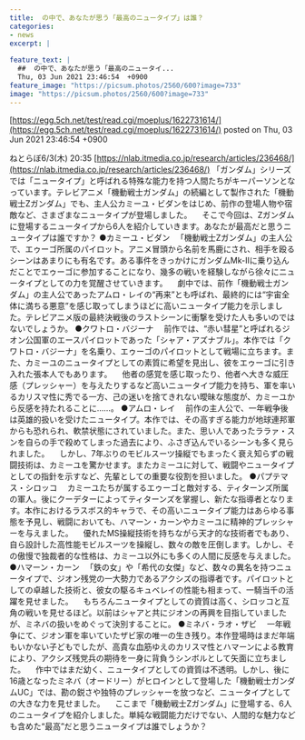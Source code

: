 ```yaml
---
title:  の中で、あなたが思う「最高のニュータイプ」は誰？  
categories:
- news
excerpt: |
  
feature_text: |
  ##  の中で、あなたが思う「最高のニュータイ...
  Thu, 03 Jun 2021 23:46:54  +0900
feature_image: "https://picsum.photos/2560/600?image=733"
image: "https://picsum.photos/2560/600?image=733"
---
```


[https://egg.5ch.net/test/read.cgi/moeplus/1622731614/](https://egg.5ch.net/test/read.cgi/moeplus/1622731614/)
posted on Thu, 03 Jun 2021 23:46:54  +0900

<!--more-->

ねとらぼ6/3(木) 20:35 [https://nlab.itmedia.co.jp/research/articles/236468/](https://nlab.itmedia.co.jp/research/articles/236468/) 「ガンダム」シリーズでは「ニュータイプ」と呼ばれる特殊な能力を持つ人間たちがキーパーソンとなっています。テレビアニメ「機動戦士ガンダム」の続編として製作された「機動戦士Zガンダム」でも、主人公カミーユ・ビダンをはじめ、前作の登場人物や宿敵など、さまざまなニュータイプが登場しました。 　そこで今回は、Zガンダムに登場するニュータイプから6人を紹介していきます。あなたが最高だと思うニュータイプは誰ですか？ ●カミーユ・ビダン 　「機動戦士Zガンダム」の主人公で、エゥーゴ所属のパイロット。アニメ冒頭から名前を馬鹿にされ、相手を殴るシーンはあまりにも有名です。ある事件をきっかけにガンダムMk-IIに乗り込んだことでエゥーゴに参加することになり、幾多の戦いを経験しながら徐々にニュータイプとしての力を覚醒させていきます。 　劇中では、前作「機動戦士ガンダム」の主人公であったアムロ・レイの“再来”とも呼ばれ、最終的には“宇宙全体に満ちる悪意”を感じ取ってしまうほどに高いニュータイプ能力を示しました。テレビアニメ版の最終決戦後のラストシーンに衝撃を受けた人も多いのではないでしょうか。 ●クワトロ・バジーナ 　前作では、“赤い彗星”と呼ばれるジオン公国軍のエースパイロットであった「シャア・アズナブル」。本作では「クワトロ・バジーナ」を名乗り、エゥーゴのパイロットとして戦場に立ちます。また、カミーユのニュータイプとしての素質に希望を見出し、彼をエゥーゴに引き入れた張本人でもあります。 　他者の感覚を感じ取ったり、他者へ大きな威圧感（プレッシャー）を与えたりするなど高いニュータイプ能力を持ち、軍を率いるカリスマ性に秀でる一方、己の迷いを捨てきれない曖昧な態度が、カミーユから反感を持たれることに……。 ●アムロ・レイ 　前作の主人公で、一年戦争後は英雄的扱いを受けたニュータイプ。本作では、その高すぎる能力が地球連邦軍からも恐れられ、軟禁状態にされていました。また、思い人であったララァ・スンを自らの手で殺めてしまった過去により、ふさぎ込んでいるシーンも多く見られました。 　しかし、7年ぶりのモビルスーツ操縦でもまったく衰え知らずの戦闘技術は、カミーユを驚かせます。またカミーユに対して、戦闘やニュータイプとしての指針を示すなど、先輩としての重要な役割を担いました。 ●パプテマス・シロッコ 　カミーユたちが属するエゥーゴと敵対する、ティターンズ所属の軍人。後にクーデターによってティターンズを掌握し、新たな指導者となります。本作におけるラスボス的キャラで、その高いニュータイプ能力はあらゆる事態を予見し、戦闘においても、ハマーン・カーンやカミーユに精神的プレッシャーを与えました。 　優れたMS操縦技術を持ちながら天才的な技術者でもあり、自ら設計した高性能モビルスーツを操縦し、数々の敵を圧倒します。しかし、その傲慢で独裁者的な性格は、カミーユ以外にも多くの人間に反感を与えました。 ●ハマーン・カーン 　「鉄の女」や「希代の女傑」など、数々の異名を持つニュータイプで、ジオン残党の一大勢力であるアクシズの指導者です。パイロットとしての卓越した技術と、彼女の駆るキュベレイの性能も相まって、一騎当千の活躍を見せました。 　もちろんニュータイプとしての資質は高く、シロッコと互角の戦いを見せるほど。以前はシャアと共にジオンの再興を目指していましたが、ミネバの扱いをめぐって決別することに。 ●ミネバ・ラオ・ザビ 　一年戦争にて、ジオン軍を率いていたザビ家の唯一の生き残り。本作登場時はまだ年端もいかない子どもでしたが、高貴な血筋ゆえのカリスマ性とハマーンによる教育により、アクシズ残党兵の期待を一身に背負うシンボルとして矢面に立ちました。 　作中ではまだ幼く、ニュータイプとしての資質は不透明。しかし、後に16歳となったミネバ（オードリー）がヒロインとして登場した「機動戦士ガンダムUC」では、勘の鋭さや独特のプレッシャーを放つなど、ニュータイプとしての大きな力を見せました。 　ここまで「機動戦士Zガンダム」に登場する、6人のニュータイプを紹介しました。単純な戦闘能力だけでない、人間的な魅力なども含めた“最高”だと思うニュータイプは誰でしょうか？
